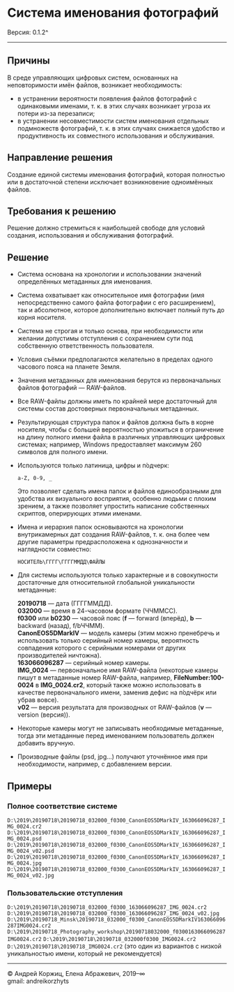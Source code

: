 ﻿# Система именования фотографий

Версия: 0.1.2^

---

## Причины

В среде управляющих цифровых систем, основанных на неповторимости имён файлов, возникает необходимость:

- в устранении вероятности появления файлов фотографий с одинаковыми именами, т. к. в этих случаях возникает угроза их потери из-за перезаписи;
- в устранении несовместимости систем именования отдельных подмножеств фотографий, т. к. в этих случаях снижается удобство и продуктивность их совместного использования и обслуживания.

## Направление решения

Создание единой системы именования фотографий, которая полностью или в достаточной степени исключает возникновение одноимённых файлов.

## Требования к решению

Решение должно стремиться к наибольшей свободе для условий создания, использования и обслуживания фотографий.

## Решение

- Система основана на хронологии и использовании значений определённых метаданных для именования.
- Система охватывает как относительное имя фотографии (имя непосредственно самого файла фотографии с его расширением), так и абсолютное, которое дополнительно включает полный путь до корня носителя.
- Система не строгая и только основа, при необходимости или желании допустимы отступления с сохранением сути под собственную ответственность пользователя.
- Условия съёмки предполагаются желательно в пределах одного часового пояса на планете Земля.
- Значения метаданных для именования берутся из первоначальных файлов фотографий — RAW-файлов.
- Все RAW-файлы должны иметь по крайней мере достаточный для системы состав достоверных первоначальных метаданных.
- Результирующая структура папок и файлов должна быть в корне носителя, чтобы с большей вероятностью уложиться в ограничение на длину полного имени файла в различных управляющих цифровых системах; например, Windows предоставляет максимум 260 символов для полного имени.
- Используются только латиница, цифры и п́одчерк:

  `a-Z, 0-9, _`

  Это позволяет сделать имена папок и файлов единообразными для удобства их визуального восприятия, особенно людьми с плохим зрением, а также позволяет упростить написание собственных скриптов, оперирующих этими именами.
- Имена и иерархия папок основываются на хронологии внутрикамерных дат создания RAW-файлов, т. к. она более чем другие параметры предрасположена к однозначности и наглядности совместно:

  `НОСИТЕЛЬ\ГГГГ\ГГГГММДД\ФАЙЛЫ`

- Для системы используются только характерные и в совокупности достаточные для относительной глобальной уникальности метаданные:

  **20190718** — дата (ГГГГММДД).  
  **032000** — время в 24-часовом формате (ЧЧММСС).  
  **f0300** или **b0230** — часовой пояс (**f** — forward (вперёд), **b** — backward (назад), f/bЧЧММ).  
  **CanonEOS5DMarkIV** — модель камеры (этим можно пренебречь и использовать только серийный номер камеры, вероятность совпадения которого с серийными номерами от других производителей ничтожна).  
  **163066096287** — серийный номер камеры.  
  **IMG_0024** — первоначальное имя RAW-файла (некоторые камеры пишут в метаданные номер RAW-файла, например, **FileNumber:100-0024** в **IMG_0024.cr2**, который также можно использовать в качестве первоначального имени, заменив дефис на п́одчёрк или убрав вовсе).  
  **v02** — версия результата для производных от RAW-файлов (**v** — version (версия)).

- Некоторые камеры могут не записывать необходимые метаданные, тогда эти метаданные перед именованием пользователь должен добавить вручную.
- Производные файлы (psd, jpg…) получают уточнённое имя при необходимости, например, с добавлением версии.

## Примеры

### Полное соответствие системе

`D:\2019\20190718\20190718_032000_f0300_CanonEOS5DMarkIV_163066096287_IMG_0024.cr2`
`D:\2019\20190718\20190718_032000_f0300_CanonEOS5DMarkIV_163066096287_IMG_0024.psd`
`D:\2019\20190718\20190718_032000_f0300_CanonEOS5DMarkIV_163066096287_IMG_0024_v02.psd`
`D:\2019\20190718\20190718_032000_f0300_CanonEOS5DMarkIV_163066096287_IMG_0024.jpg`
`D:\2019\20190718\20190718_032000_f0300_CanonEOS5DMarkIV_163066096287_IMG_0024_v02.jpg`

### Пользовательские отступления

`D:\2019\20190718\20190718_032000_f0300_163066096287_IMG_0024.cr2`
`D:\2019\20190718\20190718_032000_f0300_163066096287_IMG_0024_v02.jpg`
`D:\2019\20190718_Minsk\20190718_032000_f0300_CanonEOS5DMarkIV163066096287IMG0024.cr2`
`D:\2019\20190718_Photography_workshop\20190718032000_f0300163066096287IMG0024.cr2`
`D:\2019\20190718\20190718_032000f0300_IMG0024.cr2`
`D:\2019\20190718\20190718_IMG0024.cr2` (это один из вариантов с низкой уникальностью имени, который не рекомендуется)

---

© Андрей Коржиц, Елена Абражевич, 2019–∞  
gmail: andreikorzhyts